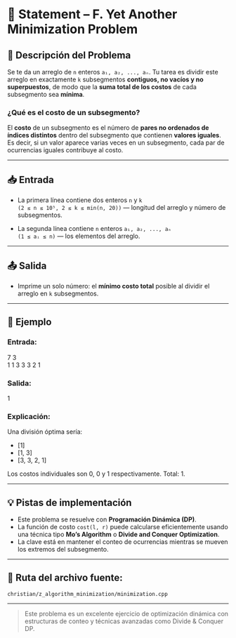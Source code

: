 # 📝 Statement – F. Yet Another Minimization Problem

## 🧩 Descripción del Problema

Se te da un arreglo de `n` enteros `a₁, a₂, ..., aₙ`. Tu tarea es dividir este arreglo en exactamente `k` subsegmentos **contiguos, no vacíos y no superpuestos**, de modo que la **suma total de los costos** de cada subsegmento sea **mínima**.

### ¿Qué es el costo de un subsegmento?

El **costo** de un subsegmento es el número de **pares no ordenados de índices distintos** dentro del subsegmento que contienen **valores iguales**. Es decir, si un valor aparece varias veces en un subsegmento, cada par de ocurrencias iguales contribuye al costo.

---

## 📥 Entrada

- La primera línea contiene dos enteros `n` y `k`  
  `(2 ≤ n ≤ 10⁵, 2 ≤ k ≤ min(n, 20))` — longitud del arreglo y número de subsegmentos.

- La segunda línea contiene `n` enteros `a₁, a₂, ..., aₙ`  
  `(1 ≤ aᵢ ≤ n)` — los elementos del arreglo.

---

## 📤 Salida

- Imprime un solo número: el **mínimo costo total** posible al dividir el arreglo en `k` subsegmentos.

---

## 🧠 Ejemplo

### Entrada:
7 3  
1 1 3 3 3 2 1  

### Salida:
1


### Explicación:
Una división óptima sería:
- [1]
- [1, 3]
- [3, 3, 2, 1]

Los costos individuales son 0, 0 y 1 respectivamente. Total: 1.

---

## 💡 Pistas de implementación

- Este problema se resuelve con **Programación Dinámica (DP)**.
- La función de costo `cost(l, r)` puede calcularse eficientemente usando una técnica tipo **Mo’s Algorithm** o **Divide and Conquer Optimization**.
- La clave está en mantener el conteo de ocurrencias mientras se mueven los extremos del subsegmento.

---

## 🧵 Ruta del archivo fuente:

`christian/z_algorithm_minimization/minimization.cpp`

---

> Este problema es un excelente ejercicio de optimización dinámica con estructuras de conteo y técnicas avanzadas como Divide & Conquer DP.